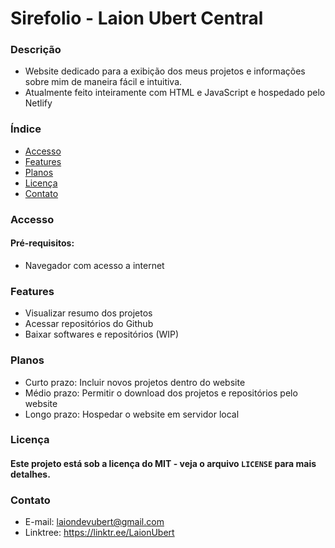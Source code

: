 # Sirefolio - Laion Ubert Central
### Descrição
- Website dedicado para a exibição dos meus projetos e informações sobre mim de maneira fácil e intuitiva. 
- Atualmente feito inteiramente com HTML e JavaScript e hospedado pelo Netlify

### Índice
- [Accesso](#accesso)
- [Features](#features)
- [Planos](#planos)
- [Licença](#licença)
- [Contato](#contato)


### Accesso
#### Pré-requisitos:
- Navegador com acesso a internet 


### Features
- Visualizar resumo dos projetos
- Acessar repositórios do Github
- Baixar softwares e repositórios (WIP)


### Planos
- Curto prazo: Incluir novos projetos dentro do website
- Médio prazo: Permitir o download dos projetos e repositórios pelo website
- Longo prazo: Hospedar o website em servidor local


### Licença
#### Este projeto está sob a licença do MIT - veja o arquivo `LICENSE` para mais detalhes.


### Contato
- E-mail: laiondevubert@gmail.com
- Linktree: https://linktr.ee/LaionUbert